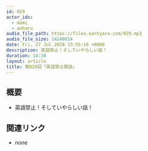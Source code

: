 ```yaml
---
id: 029
actor_ids:
  - mami
  - aoharu
audio_file_path: https://files.nantyara.com/029.mp3
audio_file_size: 14140014
date: Fri, 27 Jul 2018 13:55:16 +0000
description: 英語禁止！そしていやらしい話！
duration: 14:38
layout: article
title: 第029回「英語禁止猥談」
---
```

## 概要

* 英語禁止！そしていやらしい話！

## 関連リンク

* none
